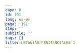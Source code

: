```yaml
---
capo: 0
id: 191
lang: es-es
page: '191'
step: ''
subtitle: ''
tags: []
title: LETANÍAS PENITENCIALES 1
---
```

